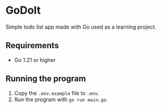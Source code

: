 # GoDoIt

Simple todo list app made with Go used as a learning project.

## Requirements

- Go 1.21 or higher

## Running the program

1. Copy the `.env.example` file to `.env`.
2. Run the program with `go run main.go`.
